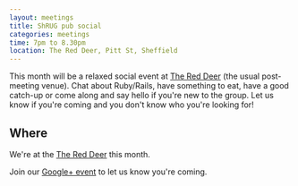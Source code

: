 ```yaml
---
layout: meetings
title: ShRUG pub social
categories: meetings
time: 7pm to 8.30pm
location: The Red Deer, Pitt St, Sheffield
---
```


This month will be a relaxed social event at [The Red
Deer](http://www.red-deer-sheffield.co.uk/) (the usual post-meeting
venue). Chat about Ruby/Rails, have something to eat, have a good catch-up or come along and say
hello if you're new to the group. Let us know if you're coming and you
don't know who you're looking for!


## Where

We're at the
[The Red Deer](http://www.red-deer-sheffield.co.uk/) this month.

Join our [Google+
event](https://plus.google.com/events/c34mn0ait86q2o7vbdmpep4l4cc) to let us know you're coming.
